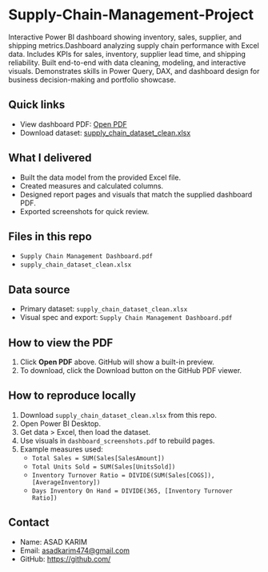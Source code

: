 # Supply-Chain-Management-Project
Interactive Power BI dashboard showing inventory, sales, supplier, and shipping metrics.Dashboard analyzing supply chain performance with Excel data. Includes KPIs for sales, inventory, supplier lead time, and shipping reliability. Built end-to-end with data cleaning, modeling, and interactive visuals. Demonstrates skills in Power Query, DAX, and dashboard design for business decision-making and portfolio showcase.

## Quick links
- View dashboard PDF: [Open PDF](https://github.com/asadkarim1/Supply-Chain-Management-Project/blob/main/Supply%20Chain%20Management%20Dashboard.pdf)
- Download dataset: [supply_chain_dataset_clean.xlsx](https://github.com/asadkarim1/Supply-Chain-Management-Project/blob/main/Supply%20Chain%20Mgt%20Dataset.xlsx)

## What I delivered
- Built the data model from the provided Excel file.
- Created measures and calculated columns.
- Designed report pages and visuals that match the supplied dashboard PDF.
- Exported screenshots for quick review.

## Files in this repo
- `Supply Chain Management Dashboard.pdf`  
- `supply_chain_dataset_clean.xlsx`

## Data source
- Primary dataset: `supply_chain_dataset_clean.xlsx`  
- Visual spec and export: `Supply Chain Management Dashboard.pdf`

## How to view the PDF
1. Click **Open PDF** above. GitHub will show a built-in preview.  
2. To download, click the Download button on the GitHub PDF viewer.  

## How to reproduce locally
1. Download `supply_chain_dataset_clean.xlsx` from this repo.  
2. Open Power BI Desktop.  
3. Get data > Excel, then load the dataset.  
4. Use visuals in `dashboard_screenshots.pdf` to rebuild pages.  
5. Example measures used:
   - `Total Sales = SUM(Sales[SalesAmount])`
   - `Total Units Sold = SUM(Sales[UnitsSold])`
   - `Inventory Turnover Ratio = DIVIDE(SUM(Sales[COGS]), [AverageInventory])`
   - `Days Inventory On Hand = DIVIDE(365, [Inventory Turnover Ratio])`


## Contact
- Name: ASAD KARIM  
- Email: asadkarim474@gmail.com  
- GitHub: https://github.com/<asadkarim1>

